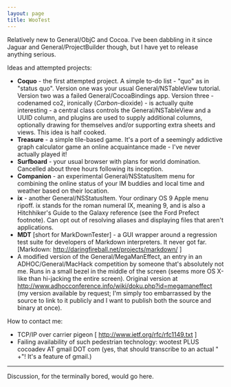 ```yaml
---
layout: page
title: WooTest
---
```




Relatively new to General/ObjC and Cocoa. I've been dabbling in it since Jaguar and General/ProjectBuilder though, but I have yet to release anything serious.

Ideas and attempted projects:

* **Coquo** - the first attempted project. A simple to-do list - "quo" as in "status quo". Version one was your usual General/NSTableView tutorial. Version two was a failed General/CocoaBindings app. Version three - codenamed co2, ironically (*Carbon*-dioxide) - is actually quite interesting - a central class controls the General/NSTableView and a UUID column, and plugins are used to supply additional columns, optionally drawing for themselves and/or supporting extra sheets and views. This idea is half cooked.
* **Treasure** - a simple tile-based game. It's a port of a seemingly addictive graph calculator game an online acquaintance made - I've never actually played it!
* **Surfboard** - your usual browser with plans for world domination. Cancelled about three hours following its inception.
* **Companion** - an experimental General/NSStatusItem menu for combining the online status of your IM buddies and local time and weather based on their location. 
* **ix** - another General/NSStatusItem. Your ordinary OS 9 Apple menu ripoff. ix stands for the roman numeral IX, meaning 9, and is also a Hitchhiker's Guide to the Galaxy reference (see the Ford Prefect footnote). Can opt out of resolving aliases and displaying files that aren't applications.
* **MDT** [short for M<nowiki/>arkDownTester] - a GUI wrapper around a regression test suite for developers of Markdown interpreters. It never got far. [Markdown: http://daringfireball.net/projects/markdown/ ]
* A modified version of the General/MegaManEffect, an entry in an ADHOC/General/MacHack competition by someone that's absolutely not me. Runs in a small bezel in the middle of the screen (seems more OS X-like than hi-jacking the entire screen). Original version at http://www.adhocconference.info/wiki/doku.php?id=megamaneffect (my version available by request; I'm simply too embarrassed by the source to link to it publicly and I want to publish both the source and binary at once).


How to contact me:

* TCP/IP over carrier pigeon [ http://www.ietf.org/rfc/rfc1149.txt ]
* Failing availability of such pedestrian technology: wootest PLUS cocoadev AT gmail DOT com (yes, that should transcribe to an actual "    +"! It's a feature of gmail.)


----

Discussion, for the terminally bored, would go here.
